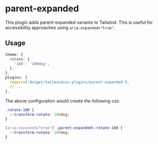 # parent-expanded

This plugin adds parent-expanded variants to Tailwind. This is useful for accessibility approaches using `aria-expanded="true"`.

## Usage

```js
theme: {
  rotate: {
    '180': '180deg',
  },
},
plugins: [
  require('@viget/tailwindcss-plugins/parent-expanded'),
  // ...
],
```

The above configuration would create the following css:

```css
.rotate-180 {
  --transform-rotate: 180deg;
}

[aria-expanded="true"] .parent-expanded\:rotate-180 {
  --transform-rotate: 180deg;
}
```
